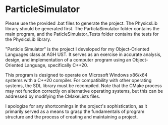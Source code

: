 # ParticleSimulator


Please use the provided .bat files to generate the project. The PhysicsLib library should be generated first. The ParticlaSimulator folder contains the main program, and the PaticleSimulator_Tests folder contains the tests for the PhysicsLib library.

"Particle Simulator" is the project I developed for my Object-Oriented Languages class at AGH UST. It serves as an exercise in accurate analysis, design, and implementation of a computer program using an Object-Oriented Language, specifically C++20.

This program is designed to operate on Microsoft Windows x86/x64 systems with a C++20 compiler. For compatibility with other operating systems, the SDL library must be recompiled. Note that the CMake process may not function correctly on alternative operating systems, but this can be addressed by modifying the CMakeLists files.

I apologize for any shortcomings in the project's sophistication, as it primarily served as a means to grasp the fundamentals of program structure and the process of creating and maintaining a project.
